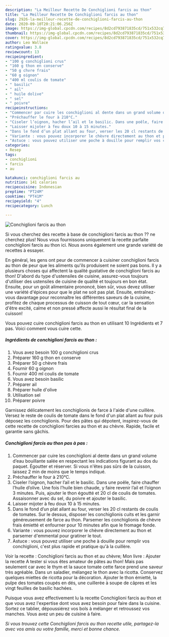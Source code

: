 ```yaml
---
description: "La Meilleur Recette De Conchiglioni farcis au thon"
title: "La Meilleur Recette De Conchiglioni farcis au thon"
slug: 2926-la-meilleur-recette-de-conchiglioni-farcis-au-thon
date: 2020-09-10T20:21:06.256Z
image: https://img-global.cpcdn.com/recipes/8d2cd793871835cd/751x532cq70/conchiglioni-farcis-au-thon-photo-principale-de-la-recette.jpg
thumbnail: https://img-global.cpcdn.com/recipes/8d2cd793871835cd/751x532cq70/conchiglioni-farcis-au-thon-photo-principale-de-la-recette.jpg
cover: https://img-global.cpcdn.com/recipes/8d2cd793871835cd/751x532cq70/conchiglioni-farcis-au-thon-photo-principale-de-la-recette.jpg
author: Leo Wallace
ratingvalue: 3.8
reviewcount: 13
recipeingredient:
- "100 g conchiglioni crus"
- "160 g thon en conserve"
- "50 g chvre frais"
- "60 g oignon"
- "400 ml coulis de tomate"
- " basilic"
- " ail"
- " huile dolive"
- " sel"
- " poivre"
recipeinstructions:
- "Commencer par cuire les conchiglioni al dente dans un grand volume d’eau bouillante salée en respectant les indications figurant au dos du paquet. Égoutter et réserver. Si vous n&#39;êtes pas sûrs de la cuisson, laissez 2 min de moins que le temps indiqué."
- "Préchauffer le four à 210°C."
- "Ciseler l’oignon, hacher l’ail et le basilic. Dans une poêle, faire chauffer l’huile d’olive. Une fois l’huile bien chaude, y faire revenir l’ail et l’oignon 3 minutes. Puis, ajouter le thon égoutté et 20 cl de coulis de tomates. Assaisonner avec du sel, du poivre et ajouter le basilic."
- "Laisser mijoter à feu doux 10 à 15 minutes."
- "Dans le fond d’un plat allant au four, verser les 20 cl restants de coulis de tomates. Sur le dessus, disposer les conchiglionis cuits et les garnir généreusement de farce au thon. Parsemer les conchiglionis de chèvre frais émietté et enfourner pour 10 minutes afin que le fromage fonde."
- "Variante : vous pouvez incorporer le chèvre directement au thon et parsemer d&#39;emmental pour gratiner le tout."
- "Astuce : vous pouvez utiliser une poche à douille pour remplir vos conchiglioni, c&#39;est plus rapide et pratique qu&#39;à la cuillère."
categories:
- Resep
tags:
- conchiglioni
- farcis
- au

katakunci: conchiglioni farcis au 
nutrition: 141 calories
recipecuisine: Indonesian
preptime: "PT24M"
cooktime: "PT41M"
recipeyield: "4"
recipecategory: Lunch

---
```



![Conchiglioni farcis au thon](https://img-global.cpcdn.com/recipes/8d2cd793871835cd/751x532cq70/conchiglioni-farcis-au-thon-photo-principale-de-la-recette.jpg)

Si vous cherchez des recette à base de conchiglioni farcis au thon ?? ne cherchez plus! Nous vous fournissons uniquement la recette parfaite conchiglioni farcis au thon ici. Nous avons également une grande variété de recettes à essayer.

En général, les gens ont peur de commencer à cuisiner conchiglioni farcis au thon de peur que les aliments qu'ils produisent ne soient pas bons. Il y a plusieurs choses qui affectent la qualité gustative de conchiglioni farcis au thon! D'abord du type d'ustensiles de cuisine, assurez-vous toujours d'utiliser des ustensiles de cuisine de qualité et toujours en bon état. Ensuite, pour un goût alimentaire prononcé, bien sûr, vous devez utiliser une variété d'épices pour que le plat ne soit pas plat. Ensuite, entraînez-vous davantage pour reconnaître les différentes saveurs de la cuisine, profitez de chaque processus de cuisson de tout cœur, car la sensation d'être excité, calme et non pressé affecte aussi le résultat final de la cuisson!

<!--inarticleads1-->

Vous pouvez cuire conchiglioni farcis au thon en utilisant 10 Ingrédients et 7 pas. Voici comment vous cuire cette.

##### Ingrédients de conchiglioni farcis au thon :

1. Vous avez besoin 100 g conchiglioni crus
1. Préparer 160 g thon en conserve
1. Préparer 50 g chèvre frais
1. Fournir 60 g oignon
1. Fournir 400 ml coulis de tomate
1. Vous avez besoin  basilic
1. Préparer  ail
1. Préparer  huile d&#39;olive
1. Utilisation  sel
1. Préparer  poivre


Garnissez délicatement les conchiglionis de farce à l&#39;aide d&#39;une cuillère. Versez le reste de coulis de tomate dans le fond d&#39;un plat allant au four puis déposez les conchiglionis. Pour des pâtes qui dépotent, inspirez-vous de cette recette de conchiglioni farcies au thon et au chèvre. Rapide, facile et garantie sans gâchis. 

<!--inarticleads2-->

##### Conchiglioni farcis au thon pas à pas :

1. Commencer par cuire les conchiglioni al dente dans un grand volume d’eau bouillante salée en respectant les indications figurant au dos du paquet. Égoutter et réserver. Si vous n&#39;êtes pas sûrs de la cuisson, laissez 2 min de moins que le temps indiqué.
1. Préchauffer le four à 210°C.
1. Ciseler l’oignon, hacher l’ail et le basilic. Dans une poêle, faire chauffer l’huile d’olive. Une fois l’huile bien chaude, y faire revenir l’ail et l’oignon 3 minutes. Puis, ajouter le thon égoutté et 20 cl de coulis de tomates. Assaisonner avec du sel, du poivre et ajouter le basilic.
1. Laisser mijoter à feu doux 10 à 15 minutes.
1. Dans le fond d’un plat allant au four, verser les 20 cl restants de coulis de tomates. Sur le dessus, disposer les conchiglionis cuits et les garnir généreusement de farce au thon. Parsemer les conchiglionis de chèvre frais émietté et enfourner pour 10 minutes afin que le fromage fonde.
1. Variante : vous pouvez incorporer le chèvre directement au thon et parsemer d&#39;emmental pour gratiner le tout.
1. Astuce : vous pouvez utiliser une poche à douille pour remplir vos conchiglioni, c&#39;est plus rapide et pratique qu&#39;à la cuillère.


Voir la recette : Conchiglioni farcis au thon et au chèvre; Mon livre : Ajouter la recette A tester si vous êtes amateur de pâtes au thon! Mais pas seulement car avec le thym et la sauce tomate cette farce prend une saveur très agréable. Dans un saladier, mélangez le thon avec la ricotta. Conservez quelques miettes de ricotta pour la décoration. Ajouter le thon émietté, la pulpe des tomates coupés en dés, une cuillerée à soupe de câpres et les vingt feuilles de basilic hachées. 

<!--inarticleads1-->

<p>
Puisque vous avez effectivement lu la recette Conchiglioni farcis au thon et que vous avez l'expertise dont vous avez besoin pour faire dans la cuisine. Sortez ce tablier, dépoussiérez vos bols à mélanger et retroussez vos manches. Vous avez un peu de cuisine à faire.
</p>

<p>
<i>Si vous trouvez cette Conchiglioni farcis au thon recette utile, partagez-la avec vos amis ou votre famille, merci et bonne chance.</i>
</p>
